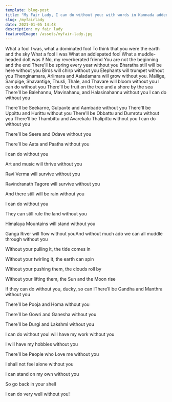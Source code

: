 ```yaml
---
template: blog-post
title: "My Fair Lady, I can do without you: with words in Kannada added"
slug: /myfairlady
date: 2021-01-05 14:48
description: my fair lady
featuredImage: /assets/myfair-lady.jpg
---
```

What a fool I was, what a dominated fool
To think that you were the earth and the sky
What a fool I was
What an addlepated fool
What a muddle-headed dolt was I!
No, my reverberated friend
You are not the beginning and the end
There'll be spring every year without you
Bharatha still will be here without you
Birds will chirp without you
Elephants will trumpet without you
Thenginamara, Arlimara and Aaladamara will grow without you.
Mallige, Sampige, Shavantige,
Thusli, Thale, and Thavare will bloom without you
I can do without you
There'll be fruit on the tree and a shore by the sea
There’ll be Balehannu, Mavinahanu, and Halasinahannu without you
I can do without you

There’ll be Seekarne, Gulpavte and Aambade without you
There'll be Uppittu and Hurittu without you
There'll be Obbattu and Dumrotu without you
There'll be Thambittu and Avarekalu Thalipittu without you
I can do without you

There’ll be Seere and Odave without you

There’ll be Aata and Paatha without you

I can do without you

Art and music will thrive without you

Ravi Verma will survive without you

Ravindranath Tagore will survive without you

And there still will be rain without you

I can do without you

They can still rule the land without you

Himalaya Mountains will stand without you

Ganga River will flow without youAnd without much ado we can all muddle through without you

Without your pulling it, the tide comes in

Without your twirling it, the earth can spin

Without your pushing them, the clouds roll by

Without your lifting them, the Sun and the Moon rise

If they can do without you, ducky, so can IThere’ll be Gandha and Manthra without you

There’ll be Pooja and Homa without you

There’ll be Gowri and Ganesha without you

There’ll be Durgi and Lakshmi without you

I can do without youI will have my work without you

I will have my hobbies without you

There’ll be People who Love me without you

I shall not feel alone without you

I can stand on my own without you

So go back in your shell

I can do very well without you!